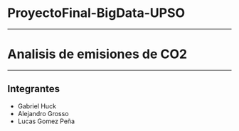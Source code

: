 # ProyectoFinal-BigData-UPSO
---
# **Analisis de emisiones de CO2**
---
## Integrantes
* Gabriel Huck
* Alejandro Grosso
* Lucas Gomez Peña

